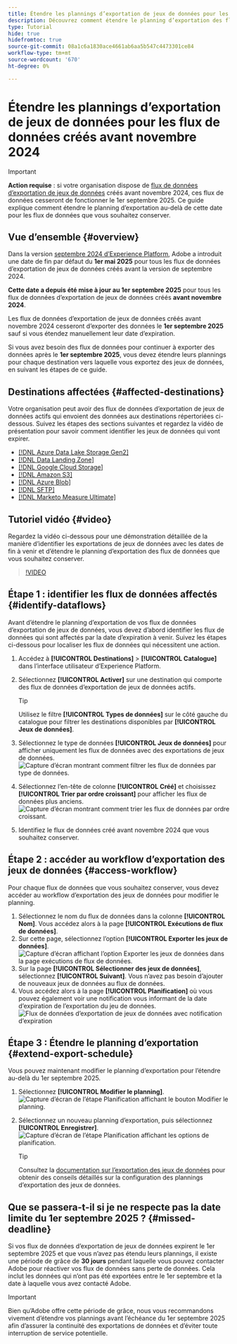 ```yaml
---
title: Étendre les plannings d’exportation de jeux de données pour les flux de données créés avant novembre 2024
description: Découvrez comment étendre le planning d’exportation des flux de données d’exportation de jeux de données créés avant novembre 2024 qui cesseront de fonctionner le 1er septembre 2025.
type: Tutorial
hide: true
hidefromtoc: true
source-git-commit: 08a1c6a1830ace4661ab6aa5b547c4473301ce84
workflow-type: tm+mt
source-wordcount: '670'
ht-degree: 0%

---
```



# Étendre les plannings d’exportation de jeux de données pour les flux de données créés avant novembre 2024

>[!IMPORTANT]
>
>**Action requise** : si votre organisation dispose de [flux de données d’exportation de jeux de données](export-datasets.md) créés avant novembre 2024, ces flux de données cesseront de fonctionner le 1er septembre 2025. Ce guide explique comment étendre le planning d’exportation au-delà de cette date pour les flux de données que vous souhaitez conserver.

## Vue d’ensemble {#overview}

Dans la version [septembre 2024 d’Experience Platform](/help/release-notes/2024/september-2024.md#destinations), Adobe a introduit une date de fin par défaut du **1er mai 2025** pour tous les flux de données d’exportation de jeux de données créés avant la version de septembre 2024.

**Cette date a depuis été mise à jour au 1er septembre 2025** pour tous les flux de données d’exportation de jeux de données créés **avant novembre 2024**.

Les flux de données d’exportation de jeux de données créés avant novembre 2024 cesseront d’exporter des données le **1er septembre 2025** sauf si vous étendez manuellement leur date d’expiration.

Si vous avez besoin des flux de données pour continuer à exporter des données après le **1er septembre 2025**, vous devez étendre leurs plannings pour chaque destination vers laquelle vous exportez des jeux de données, en suivant les étapes de ce guide.

## Destinations affectées {#affected-destinations}

Votre organisation peut avoir des flux de données d’exportation de jeux de données actifs qui envoient des données aux destinations répertoriées ci-dessous. Suivez les étapes des sections suivantes et regardez la vidéo de présentation pour savoir comment identifier les jeux de données qui vont expirer.

* [[!DNL Azure Data Lake Storage Gen2]](../catalog/cloud-storage/adls-gen2.md)
* [[!DNL Data Landing Zone]](../catalog/cloud-storage/data-landing-zone.md)
* [[!DNL Google Cloud Storage]](../catalog/cloud-storage/google-cloud-storage.md)
* [[!DNL Amazon S3]](../catalog/cloud-storage/amazon-s3.md#changelog)
* [[!DNL Azure Blob]](../catalog/cloud-storage/azure-blob.md#changelog)
* [[!DNL SFTP]](../catalog/cloud-storage/sftp.md#changelog)
* [[!DNL Marketo Measure Ultimate]](../catalog/adobe/marketo-measure-ultimate.md)

## Tutoriel vidéo {#video}

Regardez la vidéo ci-dessous pour une démonstration détaillée de la manière d’identifier les exportations de jeux de données avec les dates de fin à venir et d’étendre le planning d’exportation des flux de données que vous souhaitez conserver.

>[!VIDEO](https://video.tv.adobe.com/v/3470518/)

## Étape 1 : identifier les flux de données affectés {#identify-dataflows}

Avant d’étendre le planning d’exportation de vos flux de données d’exportation de jeux de données, vous devez d’abord identifier les flux de données qui sont affectés par la date d’expiration à venir. Suivez les étapes ci-dessous pour localiser les flux de données qui nécessitent une action.

1. Accédez à **[!UICONTROL Destinations]** > **[!UICONTROL Catalogue]** dans l’interface utilisateur d’Experience Platform.
2. Sélectionnez **[!UICONTROL Activer]** sur une destination qui comporte des flux de données d’exportation de jeux de données actifs.

   >[!TIP]
   >
   >Utilisez le filtre **[!UICONTROL Types de données]** sur le côté gauche du catalogue pour filtrer les destinations disponibles par **[!UICONTROL Jeux de données]**.

3. Sélectionnez le type de données **[!UICONTROL Jeux de données]** pour afficher uniquement les flux de données avec des exportations de jeux de données.
   ![Capture d’écran montrant comment filtrer les flux de données par type de données.](/help/destinations/assets/ui/export-datasets/dataset-type.png)
4. Sélectionnez l’en-tête de colonne **[!UICONTROL Créé]** et choisissez **[!UICONTROL Trier par ordre croissant]** pour afficher les flux de données plus anciens.
   ![Capture d’écran montrant comment trier les flux de données par ordre croissant.](/help/destinations/assets/ui/export-datasets/sort-ascending.png)
5. Identifiez le flux de données créé avant novembre 2024 que vous souhaitez conserver.

## Étape 2 : accéder au workflow d’exportation des jeux de données {#access-workflow}

Pour chaque flux de données que vous souhaitez conserver, vous devez accéder au workflow d’exportation des jeux de données pour modifier le planning.

1. Sélectionnez le nom du flux de données dans la colonne **[!UICONTROL Nom]**. Vous accédez alors à la page **[!UICONTROL Exécutions de flux de données]**.
2. Sur cette page, sélectionnez l’option **[!UICONTROL Exporter les jeux de données]**.
   ![Capture d’écran affichant l’option Exporter les jeux de données dans la page exécutions de flux de données.](/help/destinations/assets/ui/export-datasets/export-datasets-option.png)
3. Sur la page **[!UICONTROL Sélectionner des jeux de données]**, sélectionnez **[!UICONTROL Suivant]**. Vous n’avez pas besoin d’ajouter de nouveaux jeux de données au flux de données.
4. Vous accédez alors à la page **[!UICONTROL Planification]** où vous pouvez également voir une notification vous informant de la date d’expiration de l’exportation du jeu de données.
   ![Flux de données d’exportation de jeux de données avec notification d’expiration](/help/destinations/assets/ui/export-datasets/dataset-export-notification.png)

## Étape 3 : Étendre le planning d’exportation {#extend-export-schedule}

Vous pouvez maintenant modifier le planning d’exportation pour l’étendre au-delà du 1er septembre 2025.

1. Sélectionnez **[!UICONTROL Modifier le planning]**.
   ![Capture d’écran de l’étape Planification affichant le bouton Modifier le planning.](/help/destinations/assets/ui/export-datasets/edit-schedule.png)
2. Sélectionnez un nouveau planning d’exportation, puis sélectionnez **[!UICONTROL Enregistrer]**.
   ![Capture d’écran de l’étape Planification affichant les options de planification.](/help/destinations/assets/ui/export-datasets/edit-schedule-calendar.png)

   >[!TIP]
   >
   >Consultez la [documentation sur l’exportation des jeux de données](export-datasets.md#scheduling) pour obtenir des conseils détaillés sur la configuration des plannings d’exportation des jeux de données.

## Que se passera-t-il si je ne respecte pas la date limite du 1er septembre 2025 ? {#missed-deadline}

Si vos flux de données d’exportation de jeux de données expirent le 1er septembre 2025 et que vous n’avez pas étendu leurs plannings, il existe une période de grâce de **30 jours** pendant laquelle vous pouvez contacter Adobe pour réactiver vos flux de données sans perte de données. Cela inclut les données qui n’ont pas été exportées entre le 1er septembre et la date à laquelle vous avez contacté Adobe.

>[!IMPORTANT]
>
>Bien qu’Adobe offre cette période de grâce, nous vous recommandons vivement d’étendre vos plannings avant l’échéance du 1er septembre 2025 afin d’assurer la continuité des exportations de données et d’éviter toute interruption de service potentielle.
